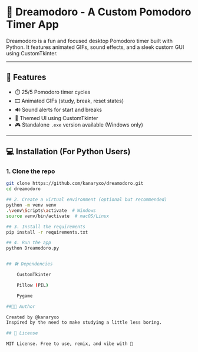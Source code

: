 # 🌙 Dreamodoro - A Custom Pomodoro Timer App

Dreamodoro is a fun and focused desktop Pomodoro timer built with Python. It features animated GIFs, sound effects, and a sleek custom GUI using CustomTkinter.

---

## 🚀 Features

- ⏱️ 25/5 Pomodoro timer cycles
- 🎞️ Animated GIFs (study, break, reset states)
- 🔊 Sound alerts for start and breaks
- 🎨 Themed UI using CustomTkinter
- 🎮 Standalone `.exe` version available (Windows only)

---

## 💻 Installation (For Python Users)

### 1. Clone the repo
```bash
git clone https://github.com/kanaryxo/dreamodoro.git
cd dreamodoro

## 2. Create a virtual environment (optional but recommended)
python -m venv venv
.\venv\Scripts\activate  # Windows
source venv/bin/activate  # macOS/Linux

## 3. Install the requirements
pip install -r requirements.txt

## 4. Run the app
python Dreamodoro.py


## 🛠 Dependencies

    CustomTkinter

    Pillow (PIL)

    Pygame

##👩‍💻 Author

Created by @kanaryxo
Inspired by the need to make studying a little less boring.

## 📜 License

MIT License. Free to use, remix, and vibe with 🍃


